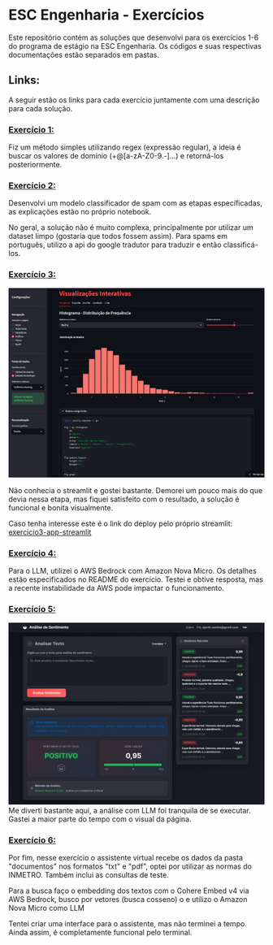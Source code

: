# ESC Engenharia - Exercícios 
Este repositório contém as soluções que desenvolvi para os exercícios 1-6 do programa de estágio na ESC Engenharia. Os códigos e suas respectivas documentações estão separados em pastas.

## Links:
A seguir estão os links para cada exercício juntamente com uma descrição para cada solução.


### [Exercício 1:](https://github.com/igorlix/ESC-Engenharia_Exercicios/tree/main/exercicio1_emails)
Fiz um método simples utilizando regex (expressão regular), a ideia é buscar os valores de domínio (+@[a-zA-Z0-9.-]...) e retorná-los posteriormente.


### [Exercício 2:](https://github.com/igorlix/ESC-Engenharia_Exercicios/tree/main/exercicio2_classificador_spam/classificador_spam.ipynb)

Desenvolvi um modelo classificador de spam com as etapas específicadas, as explicações estão no próprio notebook. 

No geral, a solução não é muito complexa, principalmente por utilizar um dataset limpo (gostaria que todos fossem assim). Para spams em português, utilizo a api do google tradutor para traduzir e então classificá-los.


### [Exercício 3:](https://github.com/igorlix/ESC-Engenharia_Exercicios/blob/main/exercicio3_app_streamlit/README.md)

![App](exercicio3_app_streamlit/modulos/app.png)

Não conhecia o streamlit e gostei bastante. Demorei um pouco mais do que devia nessa etapa, mas fiquei satisfeito com o resultado, a solução é funcional e bonita visualmente. 

Caso tenha interesse este é o link do deploy pelo próprio streamlit: [exercicio3-app-streamlit](https://igorlix-esc-engenharia-exerc-exercicio3-app-streamlitapp-wktjjr.streamlit.app/)


### [Exercício 4:](https://github.com/igorlix/ESC-Engenharia_Exercicios/tree/main/exercicio4_bedrock/README.md)

Para o LLM, utilizei o AWS Bedrock com Amazon Nova Micro. Os detalhes estão especificados no README do exercício. Testei e obtive resposta, mas a recente instabilidade da AWS pode impactar o funcionamento. 


### [Exercício 5:](https://github.com/igorlix/ESC-Engenharia_Exercicios/tree/main/exercicio5_web_django/README.md)

![Tela Inicial:](exercicio5_web_django/projeto/tela.jpg)
Me diverti bastante aqui, a análise com LLM foi tranquila de se executar. Gastei a maior parte do tempo com o visual da página. 



### [Exercício 6:](https://github.com/igorlix/ESC-Engenharia_Exercicios/tree/main/exercicio6_rag_normas/README.md)

Por fim, nesse exercício o assistente virtual recebe os dados da pasta "documentos" nos formatos "txt" e "pdf", optei por utilizar as normas do INMETRO. Também inclui as consultas de teste.

Para a busca faço o embedding dos textos com o Cohere Embed v4 via AWS Bedrock, busco por vetores (busca cosseno) o e utilizo o Amazon Nova Micro como LLM

Tentei criar uma interface para o assistente, mas não terminei a tempo. Ainda assim, é completamente funcional pelo terminal. 


